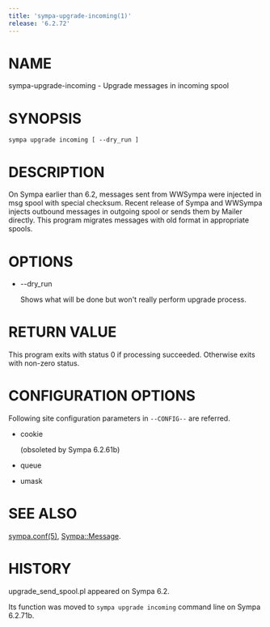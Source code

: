 ```yaml
---
title: 'sympa-upgrade-incoming(1)'
release: '6.2.72'
---
```


# NAME

sympa-upgrade-incoming - Upgrade messages in incoming spool

# SYNOPSIS

    sympa upgrade incoming [ --dry_run ]

# DESCRIPTION

On Sympa earlier than 6.2, messages sent from WWSympa were injected in
msg spool with special checksum.
Recent release of Sympa and WWSympa injects outbound messages in outgoing
spool or sends them by Mailer directly.
This program migrates messages with old format in appropriate spools.

# OPTIONS

- --dry\_run

    Shows what will be done but won't really perform upgrade process.

# RETURN VALUE

This program exits with status 0 if processing succeeded.
Otherwise exits with non-zero status.

# CONFIGURATION OPTIONS

Following site configuration parameters in `--CONFIG--` are referred.

- cookie

    (obsoleted by Sympa 6.2.61b)

- queue
- umask

# SEE ALSO

[sympa.conf(5)](./sympa.conf.5.md), [Sympa::Message](./Sympa-Message.3.md).

# HISTORY

upgrade\_send\_spool.pl appeared on Sympa 6.2.

Its function was moved to `sympa upgrade incoming` command line on
Sympa 6.2.71b.
